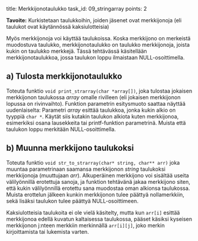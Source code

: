 title: Merkkijonotaulukko
task_id: 09_stringarray
points: 2


**Tavoite:** Kurkistetaan taulukkoihin, joiden jäsenet ovat
  merkkijonoja (eli taulukot ovat käytännössä kaksiulotteisia)

Myös merkkijonoja voi käyttää taulukoissa. Koska merkkijono on
merkeistä muodostuva taulukko, merkkijonotaulukko on taulukko
merkkijonoja, joista kukin on taulukko merkkejä. Tässä tehtävässä
käsitellään merkkijonotaulukkoa, jossa taulukon loppu ilmaistaan
NULL-osoittimella.


a) Tulosta merkkijonotaulukko
---------------------

Toteuta funktio `void print_strarray(char *array[])`, joka tulostaa
jokaisen merkkijonon taulukossa *array* omalle rivilleen (eli jokaisen
merkkijonon lopussa on rivinvaihto). Funktion parametrin esitysmuoto
saattaa näyttää uudenlaiselta: Parametri *array* esittää taulukkoa,
jonka kukin alkio on tyyppiä `char *`. Käytät siis kutakin taulukon
alkiota kuten merkkijonoa, esimerkiksi osana lausekkeita tai
printf-funktion parametrinä. Muista että taulukon loppu merkitään
NULL-osoittimella.


b) Muunna merkkijono taulukoksi
----------------------------

Toteuta funktio `void str_to_strarray(char* string, char** arr)` joka
muuntaa parametrinaan saamansa merkkijonon *string* taulukoksi
merkkijonoja (muuttujaan *arr*). Alkuperäinen merkkijono voi sisältää
useita välilyönnillä erotettuja sanoja, ja funktion tehtävänä jakaa
merkkijono siten, että kukin välilyönnillä erotettu sana muodostaa
oman alkionsa taulukossa. Muista erottelun jälkeen kunkin merkkijonon
tulee päättyä nollamerkkiin, sekä lisäksi taulukon tulee päättyä
NULL-osoittimeen.

Kaksiulotteisia taulukoita ei ole vielä käsitelty, mutta kun `arr[i]`
esittää merkkijonoa edellä kuvatun kaltaisessa taulukossa, pääset
käsiksi kyseisen merkkijonon j:nteen merkkiin merkinnällä `arr[i][j]`,
joko merkin kirjoittamista tai lukemista varten.
